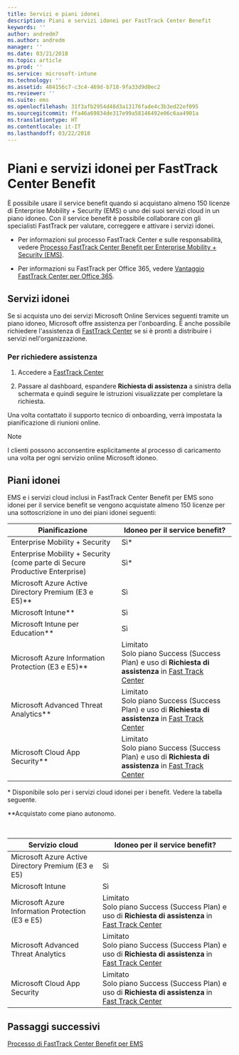 ```yaml
---
title: Servizi e piani idonei
description: Piani e servizi idonei per FastTrack Center Benefit
keywords: ''
author: andredm7
ms.author: andredm
manager: ''
ms.date: 03/21/2018
ms.topic: article
ms.prod: ''
ms.service: microsoft-intune
ms.technology: ''
ms.assetid: 484156c7-c3c4-469d-b718-9fa33d9d0ec2
ms.reviewer: ''
ms.suite: ems
ms.openlocfilehash: 31f3afb2954d48d3a13176fade4c3b3ed22ef095
ms.sourcegitcommit: ffa46a69834de317e99a58146492e06c6aa4901a
ms.translationtype: HT
ms.contentlocale: it-IT
ms.lasthandoff: 03/22/2018
---
```

# <a name="fasttrack-center-benefit-eligible-services-and-plans"></a>Piani e servizi idonei per FastTrack Center Benefit
È possibile usare il service benefit quando si acquistano almeno 150 licenze di Enterprise Mobility + Security (EMS) o uno dei suoi servizi cloud in un piano idoneo. Con il service benefit è possibile collaborare con gli specialisti FastTrack per valutare, correggere e attivare i servizi idonei.

- Per informazioni sul processo FastTrack Center e sulle responsabilità, vedere [Processo FastTrack Center Benefit per Enterprise Mobility + Security (EMS)](fasttrack-center-benefit-process-for-enterprise-mobility-suite-ems.md).

- Per informazioni su FastTrack per Office 365, vedere [Vantaggio FastTrack Center per Office 365](https://technet.microsoft.com/library/office-365-onboarding-benefit.aspx).

## <a name="eligible-services"></a>Servizi idonei

Se si acquista uno dei servizi Microsoft Online Services seguenti tramite un piano idoneo, Microsoft offre assistenza per l'onboarding. È anche possibile richiedere l'assistenza di [FastTrack Center](http://fasttrack.microsoft.com/) se si è pronti a distribuire i servizi nell'organizzazione.

### <a name="to-request-assistance"></a>Per richiedere assistenza

1. Accedere a [FastTrack Center](http://fasttrack.microsoft.com/)

2. Passare al dashboard, espandere **Richiesta di assistenza** a sinistra della schermata e quindi seguire le istruzioni visualizzate per completare la richiesta.

Una volta contattato il supporto tecnico di onboarding, verrà impostata la pianificazione di riunioni online.

> [!NOTE]
> I clienti possono acconsentire esplicitamente al processo di caricamento una volta per ogni servizio online Microsoft idoneo.

## <a name="eligible-plans"></a>Piani idonei
EMS e i servizi cloud inclusi in FastTrack Center Benefit per EMS sono idonei per il service benefit se vengono acquistate almeno 150 licenze per una sottoscrizione in uno dei piani idonei seguenti:

|Pianificazione|Idoneo per il service benefit?|
|--------|-------------------------------------|
|Enterprise Mobility + Security |Sì*|
|Enterprise Mobility + Security (come parte di Secure Productive Enterprise)|Sì*|
|Microsoft Azure Active Directory Premium (E3 e E5)**|Sì|
|Microsoft Intune**|Sì|
|Microsoft Intune per Education** |Sì |
|Microsoft Azure Information Protection (E3 e E5)**|Limitato</br>Solo piano Success (Success Plan) e uso di **Richiesta di assistenza** in [Fast Track Center](https://fasttrack.microsoft.com/)|
|Microsoft Advanced Threat Analytics**|Limitato</br>Solo piano Success (Success Plan) e uso di **Richiesta di assistenza** in [Fast Track Center](https://fasttrack.microsoft.com/)|
|Microsoft Cloud App Security**|Limitato</br>Solo piano Success (Success Plan) e uso di **Richiesta di assistenza** in [Fast Track Center](https://fasttrack.microsoft.com/)|

&ast; Disponibile solo per i servizi cloud idonei per i benefit. Vedere la tabella seguente.

**Acquistato come piano autonomo.

&nbsp;

|Servizio cloud|Idoneo per il service benefit?|
|--------|-------------------------------------|
|Microsoft Azure Active Directory Premium (E3 e E5)|Sì|
|Microsoft Intune|Sì|
|Microsoft Azure Information Protection (E3 e E5)|Limitato</br>Solo piano Success (Success Plan) e uso di **Richiesta di assistenza** in [Fast Track Center](https://fasttrack.microsoft.com/)|
|Microsoft Advanced Threat Analytics|Limitato</br>Solo piano Success (Success Plan) e uso di **Richiesta di assistenza** in [Fast Track Center](https://fasttrack.microsoft.com/)|
|Microsoft Cloud App Security|Limitato</br>Solo piano Success (Success Plan) e uso di **Richiesta di assistenza** in [Fast Track Center](https://fasttrack.microsoft.com/)|

## <a name="next-steps"></a>Passaggi successivi

[Processo di FastTrack Center Benefit per EMS](fasttrack-center-benefit-process-for-ems-environment-expectations.md)
